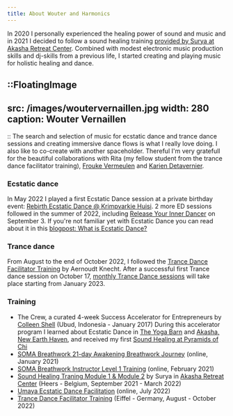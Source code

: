 ```yaml
---
title: About Wouter and Harmonics
---
```


In 2020 I personally experienced the healing power of sound and music and in 2021 I decided to follow a sound healing training [provided by Surya at Akasha Retreat Center](https://www.akasharetreatcenter.com/).
Combined with modest electronic music production skills and dj-skills from a previous life, I started creating and playing music for holistic healing and dance.

::FloatingImage
---
src: /images/woutervernaillen.jpg
width: 280
caption: Wouter Vernaillen
---
::
The search and selection of music for ecstatic dance and trance dance sessions and creating immersive dance flows is what I really love doing.
I also like to co-create with another spaceholder. Thereful I'm very gratefull for the beautiful collaborations with Rita (my fellow student from the trance dance facilitator training), [Frouke Vermeulen](https://www.artsoundmedicinewoman.com/about/) and [Karien Detavernier](https://www.shamanour.be/autobiografie).


### Ecstatic dance
In May 2022 I played a first Ecstatic Dance session at a private birthday event: [Rebirth Ecstatic Dance @ Krimpvarkie Huisi](/en/news/rebirthecstaticdance). 2 more ED sessions followed in the summer of 2022, including [Release Your Inner Dancer](/en/news/releaseyourinnerdancer) on September 3.
If you're not familiar yet with Ecstatic Dance you can read about it in this [blogpost: What is Ecstatic Dance?](/en/news/watisecstaticdance)

### Trance dance
From August to the end of October 2022, I followed the [Trance Dance Facilitator Training](https://trance-dance.net/events/trancedance-facilitator-training/) by Aernoudt Knecht.
After a successful first Trance dance session on October 17, [monthly Trance Dance sessions](/en/trancedance) will take place starting from January 2023.

### Training

* The Crew, a curated 4-week Success Accelerator for Entrepreneurs by [Colleen Shell](https://fabx.tv/speaker/colleen-schell/) (Ubud, Indonesia - January 2017)
 During this accelerator program I learned about Ecstatic Dance in [The Yoga Barn](https://www.theyogabarn.com) and [Akasha, New Earth Haven](https://newearthhaven.com/), and received my first [Sound Healing at Pyramids of Chi](https://pyramidsofchi.com/)
* [SOMA Breathwork 21-day Awakening Breathwork Journey](https://www.somabreath.com/the-awakening-breathwork-journey-fp/) (online, January 2021)
* [SOMA Breathwork Instructor Level 1 Training](https://www.somabreath.com/breathwork-facilitator-teacher-training-certification/) (online, February 2021)
* [Sound Healing Traning Module 1 & Module 2](https://www.akasharetreatcenter.com/soundhealing-training) by
Surya in [Akasha Retreat Center](https://www.akasharetreatcenter.com/) (Heers - Belgium, September 2021 - March 2022)
* [Umaya Ecstatic Dance Facilitation](https://umaya.love/courses/ecstatic-dance-facilitation-guidelines-tools-exercises/) (online, July 2022)
* [Trance Dance Facilitator Training](https://trance-dance.net/) (Eiffel - Germany, August - October 2022)
